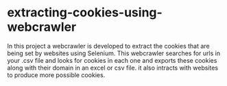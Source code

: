 # extracting-cookies-using-webcrawler
In this project a webcrawler is developed to extract the cookies that are being set by websites using Selenium. This webcrawler searches for urls in your .csv file and looks for cookies in each one and exports these cookies along with their domain in an excel or csv file. it also intracts with websites to produce more possible cookies.
